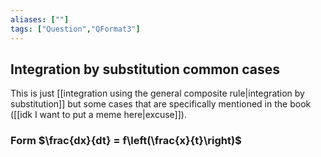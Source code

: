```yaml
---
aliases: [""]
tags: ["Question","QFormat3"]
---
```


#### 
## Integration by substitution common cases

This is just [[integration using the general composite rule|integration by substitution]] but some cases that are specifically mentioned in the book ([[idk I want to put a meme here|excuse]]).

### Form $\frac{dx}{dt} = f\left(\frac{x}{t}\right)$


